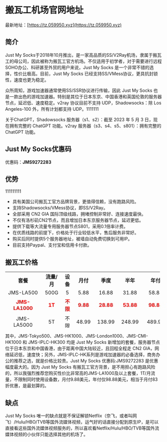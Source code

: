# 搬瓦工机场官网地址

最新地址：[https://tz.059950.xyz](https://tz.059950.xyz)

## 简介

Just My Socks于2018年10月推出，是一家高品质的SS/V2Ray机场，隶属于搬瓦工的母公司，因此被称为搬瓦工官方机场。不仅适用于初学者，对于需要进行远程SOHO办公、科研甚至外贸的用户来说，Just My Socks 是一个非常不错的选择，性价比极高。目前，Just My Socks 已经支持SS/VMess协议，更具抗封锁性，速度也更为稳定。

众所周知，游戏加速器通常使用SS/SSR协议进行传输，因此 Just My Socks 也是一款出色的游戏加速器。特别是其位于日本东京、中国香港和英国伦敦的服务器节点，延迟低、速度稳定。v2ray 协议目前不支持 UDP，Shadowsocks：除 Los Angeles-100 外，所有计划都支持 UDP。1111111

关于ChatGPT，Shadowsocks 服务器（s1、s2）：截至 2023 年 5 月 3 日，现在拥有完整的 ChatGPT 功能。v2ray 服务器（s3、s4、s5、s801）：拥有完整的 ChatGPT 功能。

## Just My Socks优惠码

优惠码：**JMS9272283**

## 优势
111111111
<ul>
<li>具有美国公司搬瓦工官方品牌背景，更值得信赖，没有跑路风险。</li>
<li>支持Shadowsocks/VMess协议，即SS/V2Ray。</li>
<li>全部采用 CN2 GIA 国际顶级线路，拥堵控制非常好、连接速度最快。</li>
<li>不仅有洛杉矶CN2节点，而且增加日本东京服务器节点，延迟更低。</li>
<li>提供下载等大流量专用服务器节点S801，采用0.1倍率计费。</li>
<li>在优质线路的前提下，价格处于行业较低水平，售后服务非常好。</li>
<li>购买后同时提供5个服务器地址，被墙自动免费切换到可用IP。</li>
<li>目前支持Paypal、支付宝和信用卡付款。</li>
</ul>

## 搬瓦工价格

<table style="border-collapse: collapse; width: 98.8387%; height: 180px;">
<tbody>
<tr style="height: 23px;">
<td style="text-align: center; width: 25.2535%;"><strong>套餐</strong></td>
<td style="text-align: center; width: 11.1562%;"><strong>流量/月</strong></td>
<td style="text-align: center; width: 6.79513%;"><strong>设备</strong></td>
<td style="text-align: center; width: 10.0406%;"><strong>月付</strong></td>
<td style="text-align: center; width: 10.0406%;"><strong>季度</strong></td>
<td style="text-align: center; width: 11.8661%;"><strong>半年</strong></td>
<td style="text-align: center; width: 11.7647%;"><strong>年付</strong></td>
</tr>
<tr style="height: 23px;">
<td style="text-align: center; width: 25.2535%;">JMS-LA500</td>
<td style="text-align: center; width: 11.1562%;">500G</td>
<td style="text-align: center; width: 6.79513%;">5</td>
<td style="text-align: center; width: 10.0406%;">5.88</td>
<td style="text-align: center; width: 10.0406%;">16.88</td>
<td style="text-align: center; width: 11.8661%;">31.88</td>
<td style="text-align: center; width: 11.7647%;">58.88</td>
</tr>
<tr style="height: 10px;">
<td style="text-align: center; width: 25.2535%;"><strong><span style="color: #ff0000;">JMS-LA1000</span></strong></td>
<td style="text-align: center; width: 11.1562%;"><strong><span style="color: #ff0000;">1T</span></strong></td>
<td style="text-align: center; width: 6.79513%;"><strong><span style="color: #ff0000;">不限</span></strong></td>
<td style="text-align: center; width: 10.0406%;"><strong><span style="color: #ff0000;">9.88</span></strong></td>
<td style="text-align: center; width: 10.0406%;"><strong><span style="color: #ff0000;">28.88</span></strong></td>
<td style="text-align: center; width: 11.8661%;"><strong><span style="color: #ff0000;">53.88</span></strong></td>
<td style="text-align: center; width: 11.7647%;"><strong><span style="color: #ff0000;">98.88</span></strong></td>
</tr>
<tr style="height: 16px;">
<td style="text-align: center; width: 25.2535%;">JMS-LA5000</td>
<td style="text-align: center; width: 11.1562%;">5T</td>
<td style="text-align: center; width: 6.79513%;">不限</td>
<td style="text-align: center; width: 10.0406%;">48.99</td>
<td style="text-align: center; width: 10.0406%;">138.99</td>
<td style="text-align: center; width: 11.8661%;">248.99</td>
<td style="text-align: center; width: 11.7647%;">489.99</td>
</tr>
<tr style="height: 27px;">
<td style="text-align: center; width: 25.2535%;">JMS-London500</td>
<td style="text-align: center; width: 11.1562%;">500G</td>
<td style="text-align: center; width: 6.79513%;">5</td>
<td style="text-align: center; width: 10.0406%;">6.8</td>
<td style="text-align: center; width: 10.0406%;">19.99</td>
<td style="text-align: center; width: 11.8661%;">37.99</td>
<td style="text-align: center; width: 11.7647%;">67.99</td>
</tr>
<tr style="height: 27px;">
<td style="text-align: center; width: 25.2535%;">JMS-London1000</td>
<td style="text-align: center; width: 11.1562%;">1000G</td>
<td style="text-align: center; width: 6.79513%;">不限</td>
<td style="text-align: center; width: 10.0406%;">11.29</td>
<td style="text-align: center; width: 10.0406%;">32.99</td>
<td style="text-align: center; width: 11.8661%;">61.99</td>
<td style="text-align: center; width: 11.7647%;">113.99</td>
</tr>
<tr>
<td style="text-align: center; width: 25.2535%;"><span class="">JMS-CMI-HK500</span></td>
<td style="text-align: center; width: 11.1562%;">500G</td>
<td style="text-align: center; width: 6.79513%;">5</td>
<td style="text-align: center; width: 10.0406%;">8.99</td>
<td style="text-align: center; width: 10.0406%;">18.99</td>
<td style="text-align: center; width: 11.8661%;">35.99</td>
<td style="text-align: center; width: 11.7647%;">68.99</td>
</tr>
<tr>
<td style="text-align: center; width: 25.2535%;"><span class="">JMS-CMI-HK1000</span></td>
<td style="text-align: center; width: 11.1562%;">1000G</td>
<td style="text-align: center; width: 6.79513%;">不限</td>
<td style="text-align: center; width: 10.0406%;">14.9</td>
<td style="text-align: center; width: 10.0406%;">31.58</td>
<td style="text-align: center; width: 11.8661%;">59.82</td>
<td style="text-align: center; width: 11.7647%;">113.99</td>
</tr>
<tr style="height: 27px;">
<td style="text-align: center; width: 25.2535%;"><strong><span style="color: #ff0000;">JMS-ToKyo100</span></strong></td>
<td style="text-align: center; width: 11.1562%;"><strong><span style="color: #ff0000;">100G</span></strong></td>
<td style="text-align: center; width: 6.79513%;"><strong><span style="color: #ff0000;">3</span></strong></td>
<td style="text-align: center; width: 10.0406%;"><strong><span style="color: #ff0000;">29.99</span></strong></td>
<td style="text-align: center; width: 10.0406%;"><strong><span style="color: #ff0000;">85.49</span></strong></td>
<td style="text-align: center; width: 11.8661%;"><strong><span style="color: #ff0000;">159.99</span></strong></td>
<td style="text-align: center; width: 11.7647%;"><strong><span style="color: #ff0000;">299.99</span></strong></td>
</tr>
<tr style="height: 27px;">
<td style="text-align: center; width: 25.2535%;">JMS-ToKyo500</td>
<td style="text-align: center; width: 11.1562%;">500G</td>
<td style="text-align: center; width: 6.79513%;">5</td>
<td style="text-align: center; width: 10.0406%;">135.99</td>
<td style="text-align: center; width: 10.0406%;">385.99</td>
<td style="text-align: center; width: 11.8661%;">719.99</td>
<td style="text-align: center; width: 11.7647%;">1349.99</td>
</tr>
<tr style="height: 27px;">
<td style="text-align: center; width: 25.2535%;"><span style="color: #ff0000;"><strong>JMS-HK100</strong></span></td>
<td style="text-align: center; width: 11.1562%;"><span style="color: #ff0000;"><strong>100G</strong></span></td>
<td style="text-align: center; width: 6.79513%;"><span style="color: #ff0000;"><strong>3</strong></span></td>
<td style="text-align: center; width: 10.0406%;"><span style="color: #ff0000;"><strong>34.99</strong></span></td>
<td style="text-align: center; width: 10.0406%;"><span style="color: #ff0000;"><strong>99.99</strong></span></td>
<td style="text-align: center; width: 11.8661%;"><span style="color: #ff0000;"><strong>179.99</strong></span></td>
<td style="text-align: center; width: 11.7647%;"><span style="color: #ff0000;"><strong>349.99</strong></span></td>
</tr>
<tr style="height: 27px;">
<td style="text-align: center; width: 25.2535%;">JMS-HK500</td>
<td style="text-align: center; width: 11.1562%;">500G</td>
<td style="text-align: center; width: 6.79513%;">5</td>
<td style="text-align: center; width: 10.0406%;">149.99</td>
<td style="text-align: center; width: 10.0406%;">439.99</td>
<td style="text-align: center; width: 11.8661%;">819.99</td>
<td style="text-align: center; width: 11.7647%;">1499.99</td>
</tr>
<tr style="height: 27px;">
<td style="text-align: center; width: 25.2535%;">JMS-HK1000</td>
<td style="text-align: center; width: 11.1562%;">1000G</td>
<td style="text-align: center; width: 6.79513%;">5</td>
<td style="text-align: center; width: 10.0406%;">279.99</td>
<td style="text-align: center; width: 10.0406%;">799.99</td>
<td style="text-align: center; width: 11.8661%;">1499.99</td>
<td style="text-align: center; width: 11.7647%;">2799.99</td>
</tr>
<tr>
<td style="text-align: center; width: 25.2535%;"><strong><span style="color: #ff0000;">JMS-IPLC-HK100</span></strong></td>
<td style="text-align: center; width: 11.1562%;"><strong><span style="color: #ff0000;">100G</span></strong></td>
<td style="text-align: center; width: 6.79513%;"><strong><span style="color: #ff0000;">3</span></strong></td>
<td style="text-align: center; width: 10.0406%;"><strong><span style="color: #ff0000;">21</span></strong></td>
<td style="text-align: center; width: 10.0406%;"><strong><span style="color: #ff0000;">59.00</span></strong></td>
<td style="text-align: center; width: 11.8661%;"><strong><span style="color: #ff0000;">109</span></strong></td>
<td style="text-align: center; width: 11.7647%;"><strong><span style="color: #ff0000;">199</span></strong></td>
</tr>
<tr>
<td style="text-align: center; width: 25.2535%;">JMS-IPLC-HK300</td>
<td style="text-align: center; width: 11.1562%;">300G</td>
<td style="text-align: center; width: 6.79513%;">3</td>
<td style="text-align: center; width: 10.0406%;">49</td>
<td style="text-align: center; width: 10.0406%;">139</td>
<td style="text-align: center; width: 11.8661%;">259</td>
<td style="text-align: center; width: 11.7647%;">489</td>
</tr>
</tbody>
</table>

其中，JMS-Tokyo500、JMS-HK1000、JMS-London1000、JMS-CMI-HK1000 和 JMS-IPLC-HK300 均是 Just My Socks 新增加的套餐，服务器节点位于日本东京和中国香港，由于距离中国大陆较近，且回程全程走 CN2 GIA，网络延迟低，速度快；另外，JMS-IPLC-HK系列是游戏加速器的必备选择，商务办公的推荐之选，就是价格比较贵。Just My Socks 优惠码:JMS9272283 是优惠幅度最大的。因为 Just My Socks 有搬瓦工官方背景，是不用担心有跑路风险的，所以我强烈推荐您购买性价比非常高的JMS-LA1000及以上套餐，1T/月流量，不限制同时使用设备数，月付9.88美元，年付仅98.88美元，相当于月付83折优惠，是最划算的。

## 缺点

Just My Socks 唯一的缺点就是不保证解锁Netflix（奈飞，或者叫网飞）/Hulu/HBO/TVB等国外流媒体视频，运气好的话直接分配到原生IP，是可以直接看这些国外流媒体视频服务的，所以喜欢看Netflix/Hulu/HBO/TVB等国外流媒体视频的小伙伴只能选择其他的机场了。
